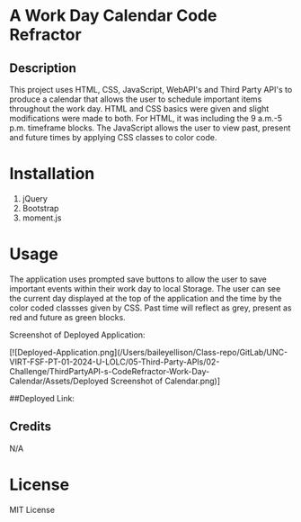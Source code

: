 # A Work Day Calendar Code Refractor

## Description
This project uses HTML, CSS, JavaScript, WebAPI's and Third Party API's to produce a calendar that allows the user to schedule important items throughout the work day. HTML and CSS basics were given and slight modifications were made to both. For HTML, it was including the 9 a.m.-5 p.m. timeframe blocks. The JavaScript allows the user to view past, present and future times by applying CSS classes to color code.

# Installation
1. jQuery
2. Bootstrap
3. moment.js

# Usage

The application uses prompted save buttons to allow the user to save important events within their work day to local Storage. The user can see the current day displayed at the top of the application and the time by the color coded classses given by CSS. Past time will reflect as grey, present as red and future as green blocks. 

Screenshot of Deployed Application:

[![Deployed-Application.png](/Users/baileyellison/Class-repo/GitLab/UNC-VIRT-FSF-PT-01-2024-U-LOLC/05-Third-Party-APIs/02-Challenge/ThirdPartyAPI-s-CodeRefractor-Work-Day-Calendar/Assets/Deployed Screenshot of Calendar.png)]


##Deployed Link: 


## Credits

N/A

# License

MIT License
